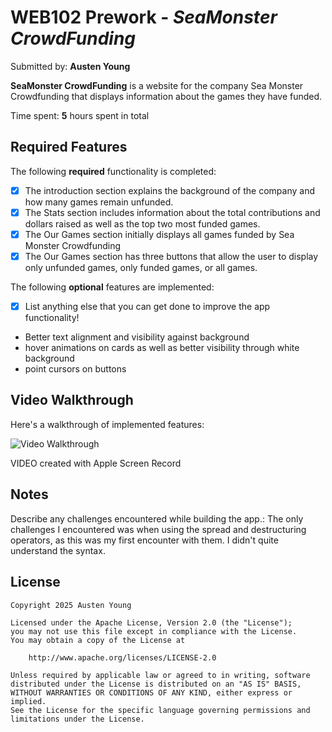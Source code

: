 # WEB102 Prework - *SeaMonster CrowdFunding*

Submitted by: **Austen Young**

**SeaMonster CrowdFunding** is a website for the company Sea Monster Crowdfunding that displays information about the games they have funded.

Time spent: **5** hours spent in total

## Required Features

The following **required** functionality is completed:

* [X] The introduction section explains the background of the company and how many games remain unfunded.
* [X] The Stats section includes information about the total contributions and dollars raised as well as the top two most funded games.
* [X] The Our Games section initially displays all games funded by Sea Monster Crowdfunding
* [X] The Our Games section has three buttons that allow the user to display only unfunded games, only funded games, or all games.

The following **optional** features are implemented:

* [X] List anything else that you can get done to improve the app functionality!
* Better text alignment and visibility against background 
* hover animations on cards as well as better visibility through white background
* point cursors on buttons

## Video Walkthrough

Here's a walkthrough of implemented features:

<img src='https://imgur.com/a/Ts8QgAU' title='Video Walkthrough' width='' alt='Video Walkthrough' />

VIDEO created with Apple Screen Record


## Notes

Describe any challenges encountered while building the app.:
The only challenges I encountered was when using the spread and destructuring operators, as this was my first encounter 
with them. I didn't quite understand the syntax.

## License

    Copyright 2025 Austen Young

    Licensed under the Apache License, Version 2.0 (the "License");
    you may not use this file except in compliance with the License.
    You may obtain a copy of the License at

        http://www.apache.org/licenses/LICENSE-2.0

    Unless required by applicable law or agreed to in writing, software
    distributed under the License is distributed on an "AS IS" BASIS,
    WITHOUT WARRANTIES OR CONDITIONS OF ANY KIND, either express or implied.
    See the License for the specific language governing permissions and
    limitations under the License.
